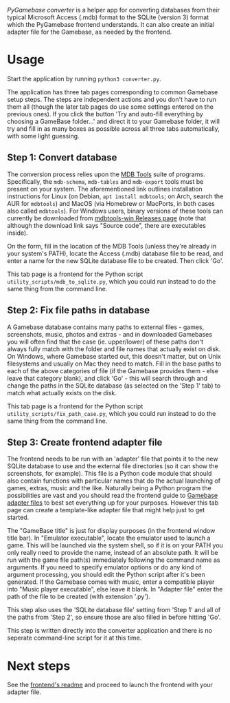 _PyGamebase converter_ is a helper app for converting databases from their typical Microsoft Access (.mdb) format to the SQLite (version 3) format which the PyGamebase frontend understands. It can also create an initial adapter file for the Gamebase, as needed by the frontend.


# Usage

Start the application by running `python3 converter.py`.

The application has three tab pages corresponding to common Gamebase setup steps. The steps are independent actions and you don't have to run them all (though the later tab pages do use some settings entered on the previous ones). If you click the button 'Try and auto-fill everything by choosing a GameBase folder...' and direct it to your Gamebase folder, it will try and fill in as many boxes as possible across all three tabs automatically, with some light guessing.


## Step 1: Convert database

The conversion process relies upon the [MDB Tools](https://github.com/mdbtools/mdbtools) suite of programs. Specifically, the `mdb-schema`, `mdb-tables` and `mdb-export` tools must be present on your system. The aforementioned link outlines installation instructions for Linux (on Debian, `apt install mdbtools`; on Arch, search the AUR for `mdbtools`) and MacOS (via Homebrew or MacPorts, in both cases also called `mdbtools`). For Windows users, binary versions of these tools can currently be downloaded from [mdbtools-win Releases page](https://github.com/lsgunth/mdbtools-win) (note that although the download link says "Source code", there are executables inside).

On the form, fill in the location of the MDB Tools (unless they're already in your system's PATH), locate the Access (.mdb) database file to be read, and enter a name for the new SQLite database file to be created. Then click 'Go'.

This tab page is a frontend for the Python script `utility_scripts/mdb_to_sqlite.py`, which you could run instead to do the same thing from the command line.


## Step 2: Fix file paths in database

A Gamebase database contains many paths to external files - games, screenshots, music, photos and extras - and in downloaded Gamebases you will often find that the case (ie. upper/lower) of these paths don't always fully match with the folder and file names that actually exist on disk. On Windows, where Gamebase started out, this doesn't matter, but on Unix filesystems and usually on Mac they need to match. Fill in the base paths to each of the above categories of file (if the Gamebase provides them - else leave that category blank), and click 'Go' - this will search through and change the paths in the SQLite database (as selected on the 'Step 1' tab) to match what actually exists on the disk.

This tab page is a frontend for the Python script `utility_scripts/fix_path_case.py`, which you could run instead to do the same thing from the command line.


## Step 3: Create frontend adapter file

The frontend needs to be run with an 'adapter' file that points it to the new SQLite database to use and the external file directories (so it can show the screenshots, for example). This file is a Python code module that should also contain functions with particular names that do the actual launching of games, extras, music and the like. Naturally being a Python program the possibilities are vast and you should read the frontend guide to [Gamebase adapter files](../frontend/gamebase_adapter_files.html) to best set everything up for your purposes. However this tab page can create a template-like adapter file that might help just to get started.

The "GameBase title" is just for display purposes (in the frontend window title bar). In "Emulator executable", locate the emulator used to launch a game. This will be launched via the system shell, so if it is on your PATH you only really need to provide the name, instead of an absolute path. It will be run with the game file path(s) immediately following the command name as arguments. If you need to specify emulator options or do any kind of argument processing, you should edit the Python script after it's been generated. If the Gamebase comes with music, enter a compatible player into "Music player executable", else leave it blank. In "Adapter file" enter the path of the file to be created (with extension '.py').

This step also uses the 'SQLite database file' setting from 'Step 1' and all of the paths from 'Step 2', so ensure those are also filled in before hitting 'Go'.

This step is written directly into the converter application and there is no seperate command-line script for it at this time.


# Next steps

See the [frontend's readme](../frontend/readme.md) and proceed to launch the frontend with your adapter file.
